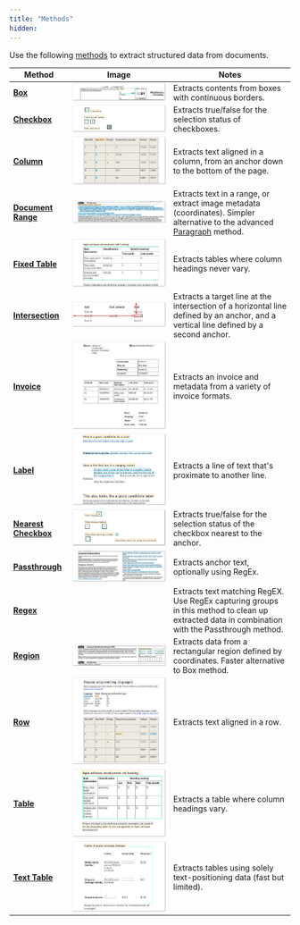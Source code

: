 ```yaml
---
title: "Methods"
hidden: 
---
```

Use the following [methods](doc:method)  to extract structured data from documents.

| Method                                       | Image                                                        | Notes                                                        |
| -------------------------------------------- | ------------------------------------------------------------ | ------------------------------------------------------------ |
| **[Box](doc:box)**                           | ![Click to enlarge](https://raw.githubusercontent.com/sensible-hq/sensible-docs/main/readme-sync/assets/v0/images/final/box_1099.png) | Extracts contents from boxes with continuous borders.        |
| **[Checkbox](doc:checkbox)**                 | ![Click to enlarge](https://raw.githubusercontent.com/sensible-hq/sensible-docs/main//readme-sync/assets/v0/images/final/checkbox.png) | Extracts true/false for the selection status of  checkboxes. |
| **[Column](doc:column)**                     | ![Click to enlarge](https://raw.githubusercontent.com/sensible-hq/sensible-docs/main/readme-sync/assets/v0/images/final/column.png) | Extracts text aligned in a column, from an anchor down to the bottom of the page. |
| **[Document Range](doc:document-range)**     | ![Click to enlarge](https://raw.githubusercontent.com/sensible-hq/sensible-docs/main/readme-sync/assets/v0/images/final/documentrange_sworn.png) | Extracts text in a range, or extract image metadata (coordinates).  Simpler alternative to the advanced [Paragraph](doc:paragraph) method. |
| **[Fixed Table](doc:fixed-table)**           | ![Click to enlarge](https://raw.githubusercontent.com/sensible-hq/sensible-docs/main/readme-sync/assets/v0/images/final/fixed_table.png) | Extracts tables where column headings never vary.            |
| **[Intersection](doc:intersection)**         | ![Click to enlarge](https://raw.githubusercontent.com/sensible-hq/sensible-docs/main/readme-sync/assets/v0/images/final/intersection_1.png) | Extracts a target line at the intersection of a horizontal line defined by an anchor, and a vertical line defined by a second anchor. |
| **[Invoice](doc:invoice)**                   | ![Click to enlarge](https://raw.githubusercontent.com/sensible-hq/sensible-docs/main//readme-sync/assets/v0/images/final/invoice.png) | Extracts an invoice and metadata from a variety of invoice formats. |
| **[Label](doc:label)**                       | ![Click to enlarge](https://raw.githubusercontent.com/sensible-hq/sensible-docs/main/readme-sync/assets/v0/images/final/labels.png) | Extracts a line of text that's proximate to another line.    |
| [**Nearest Checkbox**](doc:nearest-checkbox) | ![Click to enlarge](https://raw.githubusercontent.com/sensible-hq/sensible-docs/main/readme-sync/assets/v0/images/final/nearest_checkbox.png) | Extracts true/false for the selection status of the checkbox nearest to the anchor. |
| **[Passthrough](doc:passthrough)**           | ![Click to enlarge](https://raw.githubusercontent.com/sensible-hq/sensible-docs/main/readme-sync/assets/v0/images/final/passthrough.png) | Extracts anchor text, optionally using RegEx.                |
| **[Regex](doc:regex)**                       |                                                              | Extracts text matching RegEX. Use RegEx capturing groups in this method to clean up extracted data in combination with the Passthrough method. |
| **[Region](doc:region)**                     | ![Click to enlarge](https://raw.githubusercontent.com/sensible-hq/sensible-docs/main/readme-sync/assets/v0/images/final/region_ssn.png) | Extracts data from a rectangular region defined by coordinates. Faster alternative to Box method. |
| **[Row](doc:row)**                           | ![Click to enlarge](https://raw.githubusercontent.com/sensible-hq/sensible-docs/main/readme-sync/assets/v0/images/final/row.png) | Extracts text aligned in a row.                              |
| **[Table](doc:table)**                       | ![Click to enlarge](https://raw.githubusercontent.com/sensible-hq/sensible-docs/main/readme-sync/assets/v0/images/final/table_dynamic.png) | Extracts a table where column headings vary.                 |
| **[Text Table](doc:text-table)**             | ![Click to enlarge](https://raw.githubusercontent.com/sensible-hq/sensible-docs/main/readme-sync/assets/v0/images/final/text_table.png) | Extracts tables using solely text-positioning data (fast but limited). |

